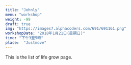 ```yaml
---
title: "Johnly"
menu: "workshop"
weight: -99
draft: true
img: "https://images7.alphacoders.com/691/691161.png"
workshopDate: "2018年1月21日(星期日)"
time: "下午3至5時"
place:  "Justmove"
---
```

This is the list of life grow page.
